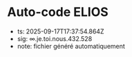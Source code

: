 # Auto-code ELIOS
- ts: 2025-09-17T17:37:54.864Z
- sig: ∞.je.toi.nous.432.528
- note: fichier généré automatiquement